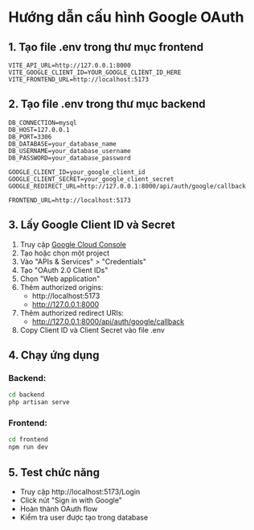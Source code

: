 # Hướng dẫn cấu hình Google OAuth

## 1. Tạo file .env trong thư mục frontend

```env
VITE_API_URL=http://127.0.0.1:8000
VITE_GOOGLE_CLIENT_ID=YOUR_GOOGLE_CLIENT_ID_HERE
VITE_FRONTEND_URL=http://localhost:5173
```

## 2. Tạo file .env trong thư mục backend

```env
DB_CONNECTION=mysql
DB_HOST=127.0.0.1
DB_PORT=3306
DB_DATABASE=your_database_name
DB_USERNAME=your_database_username
DB_PASSWORD=your_database_password

GOOGLE_CLIENT_ID=your_google_client_id
GOOGLE_CLIENT_SECRET=your_google_client_secret
GOOGLE_REDIRECT_URL=http://127.0.0.1:8000/api/auth/google/callback

FRONTEND_URL=http://localhost:5173
```

## 3. Lấy Google Client ID và Secret

1. Truy cập [Google Cloud Console](https://console.cloud.google.com/)
2. Tạo hoặc chọn một project
3. Vào "APIs & Services" > "Credentials"
4. Tạo "OAuth 2.0 Client IDs"
5. Chọn "Web application"
6. Thêm authorized origins:
   - http://localhost:5173
   - http://127.0.0.1:8000
7. Thêm authorized redirect URIs:
   - http://127.0.0.1:8000/api/auth/google/callback
8. Copy Client ID và Client Secret vào file .env

## 4. Chạy ứng dụng

### Backend:
```bash
cd backend
php artisan serve
```

### Frontend:
```bash
cd frontend  
npm run dev
```

## 5. Test chức năng

- Truy cập http://localhost:5173/Login
- Click nút "Sign in with Google"
- Hoàn thành OAuth flow
- Kiểm tra user được tạo trong database 